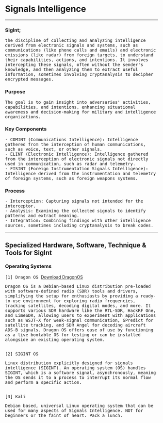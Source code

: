 # Signals Intelligence
---

### SigInt; 
<tt>the discipline of collecting and analyzing intelligence derived from electronic signals and systems, such as communications (like phone calls and emails) and electronic emissions (like radar) from foreign targets, to understand their capabilities, actions, and intentions. It involves intercepting these signals, often without the sender's knowledge, and then analyzing them to extract useful information, sometimes involving cryptanalysis to decipher encrypted messages.</tt> </br>

### Purpose
<tt>The goal is to gain insight into adversaries' activities, capabilities, and intentions, enhancing situational awareness and decision-making for military and intelligence organizations. </tt>

### Key Components 
<tt> - COMINT (Communications Intelligence): Intelligence gathered from the interception of human communications, such as voice, text, or other signals.</tt></br> 
<tt> - ELINT (Electronic Intelligence): Intelligence gathered from the interception of electronic signals not directly used in communication, such as radar and telemetry.</tt></br> 
<tt> - FISINT (Foreign Instrumentation Signals Intelligence): Intelligence derived from the instrumentation and telemetry of foreign systems, such as foreign weapons systems. </tt></br>

### Process
<tt> - Interception: Capturing signals not intended for the interceptor.</tt></br> 
<tt> - Analysis: Examining the collected signals to identify patterns and extract meaning.</tt></br> 
<tt> - Integration: Combining findings with other intelligence sources, sometimes including cryptanalysis to break codes.</tt></br>

---

## Specialized Hardware, Software, Technique & Tools for SigInt

### Operating Systems
<tt> [1] Dragon OS </tt>
[Download DragonOS](https://sourceforge.net/projects/dragonos-focal/files/latest/download) </br>
<p><tt>
Dragon OS is a Debian-based Linux distribution pre-loaded with software-defined radio (SDR) tools and drivers, simplifying the setup for enthusiasts by providing a ready-to-use environment for exploring radio frequencies, tracking satellites, decoding digital modes, and more. It supports various SDR hardware like the RTL-SDR, HackRF One, and LimeSDR, allowing users to experiment with applications such as WSJT-X for weak-signal communication, GPredict for satellite tracking, and SDR Angel for decoding aircraft ADS-B signals. Dragon OS offers ease of use by functioning as a live bootable OS for testing or can be installed alongside an existing operating system.
</tt></p>
</br>
<tt> [2] SIGINT OS </tt></br>
<p><tt>
 Linux distribution explicitly designed for signals intelligence (SIGINT). An operating system (OS) handles SIGINT, which is a software signal, asynchronously, meaning the OS sends it to a process to interrupt its normal flow and perform a specific action.
</tt></p>
</br>
<tt> [3] Kali </tt></br>
<p><tt>
 Debian based, universal Linux operating system that can be used for many aspects of Signals Intelligence. NOT for beginners or the faint of heart. Pack a lunch.
</tt></p>
</br>
